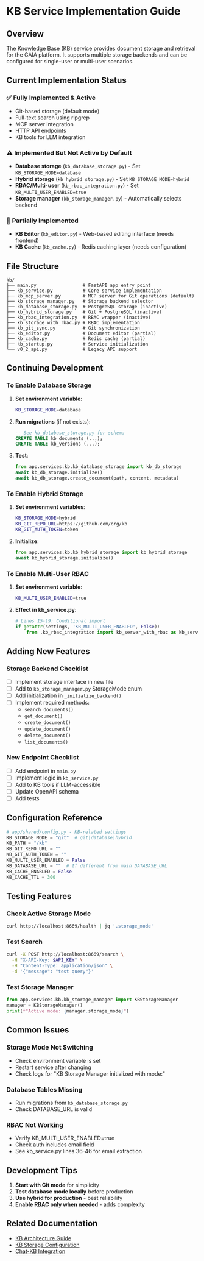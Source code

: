 # KB Service Implementation Guide

## Overview

The Knowledge Base (KB) service provides document storage and retrieval for the GAIA platform. It supports multiple storage backends and can be configured for single-user or multi-user scenarios.

## Current Implementation Status

### ✅ **Fully Implemented & Active**
- Git-based storage (default mode)
- Full-text search using ripgrep
- MCP server integration
- HTTP API endpoints
- KB tools for LLM integration

### ⚠️ **Implemented But Not Active by Default**
- **Database storage** (`kb_database_storage.py`) - Set `KB_STORAGE_MODE=database`
- **Hybrid storage** (`kb_hybrid_storage.py`) - Set `KB_STORAGE_MODE=hybrid`
- **RBAC/Multi-user** (`kb_rbac_integration.py`) - Set `KB_MULTI_USER_ENABLED=true`
- **Storage manager** (`kb_storage_manager.py`) - Automatically selects backend

### 🚧 **Partially Implemented**
- **KB Editor** (`kb_editor.py`) - Web-based editing interface (needs frontend)
- **KB Cache** (`kb_cache.py`) - Redis caching layer (needs configuration)

## File Structure

```
kb/
├── main.py                 # FastAPI app entry point
├── kb_service.py           # Core service implementation
├── kb_mcp_server.py        # MCP server for Git operations (default)
├── kb_storage_manager.py   # Storage backend selector
├── kb_database_storage.py  # PostgreSQL storage (inactive)
├── kb_hybrid_storage.py    # Git + PostgreSQL (inactive)
├── kb_rbac_integration.py  # RBAC wrapper (inactive)
├── kb_storage_with_rbac.py # RBAC implementation
├── kb_git_sync.py          # Git synchronization
├── kb_editor.py            # Document editor (partial)
├── kb_cache.py             # Redis cache (partial)
├── kb_startup.py           # Service initialization
└── v0_2_api.py             # Legacy API support
```

## Continuing Development

### To Enable Database Storage

1. **Set environment variable**:
   ```bash
   KB_STORAGE_MODE=database
   ```

2. **Run migrations** (if not exists):
   ```sql
   -- See kb_database_storage.py for schema
   CREATE TABLE kb_documents (...);
   CREATE TABLE kb_versions (...);
   ```

3. **Test**:
   ```python
   from app.services.kb.kb_database_storage import kb_db_storage
   await kb_db_storage.initialize()
   await kb_db_storage.create_document(path, content, metadata)
   ```

### To Enable Hybrid Storage

1. **Set environment variables**:
   ```bash
   KB_STORAGE_MODE=hybrid
   KB_GIT_REPO_URL=https://github.com/org/kb
   KB_GIT_AUTH_TOKEN=token
   ```

2. **Initialize**:
   ```python
   from app.services.kb.kb_hybrid_storage import kb_hybrid_storage
   await kb_hybrid_storage.initialize()
   ```

### To Enable Multi-User RBAC

1. **Set environment variable**:
   ```bash
   KB_MULTI_USER_ENABLED=true
   ```

2. **Effect in kb_service.py**:
   ```python
   # Lines 15-19: Conditional import
   if getattr(settings, 'KB_MULTI_USER_ENABLED', False):
       from .kb_rbac_integration import kb_server_with_rbac as kb_server
   ```

## Adding New Features

### Storage Backend Checklist

- [ ] Implement storage interface in new file
- [ ] Add to `kb_storage_manager.py` StorageMode enum
- [ ] Add initialization in `_initialize_backend()`
- [ ] Implement required methods:
  - `search_documents()`
  - `get_document()`
  - `create_document()`
  - `update_document()`
  - `delete_document()`
  - `list_documents()`

### New Endpoint Checklist

- [ ] Add endpoint in `main.py`
- [ ] Implement logic in `kb_service.py`
- [ ] Add to KB tools if LLM-accessible
- [ ] Update OpenAPI schema
- [ ] Add tests

## Configuration Reference

```python
# app/shared/config.py - KB-related settings
KB_STORAGE_MODE = "git"  # git|database|hybrid
KB_PATH = "/kb"
KB_GIT_REPO_URL = ""
KB_GIT_AUTH_TOKEN = ""
KB_MULTI_USER_ENABLED = False
KB_DATABASE_URL = ""  # If different from main DATABASE_URL
KB_CACHE_ENABLED = False
KB_CACHE_TTL = 300
```

## Testing Features

### Check Active Storage Mode
```bash
curl http://localhost:8669/health | jq '.storage_mode'
```

### Test Search
```bash
curl -X POST http://localhost:8669/search \
  -H "X-API-Key: $API_KEY" \
  -H "Content-Type: application/json" \
  -d '{"message": "test query"}'
```

### Test Storage Manager
```python
from app.services.kb.kb_storage_manager import KBStorageManager
manager = KBStorageManager()
print(f"Active mode: {manager.storage_mode}")
```

## Common Issues

### Storage Mode Not Switching
- Check environment variable is set
- Restart service after changing
- Check logs for "KB Storage Manager initialized with mode:"

### Database Tables Missing
- Run migrations from `kb_database_storage.py`
- Check DATABASE_URL is valid

### RBAC Not Working
- Verify KB_MULTI_USER_ENABLED=true
- Check auth includes email field
- See kb_service.py lines 36-46 for email extraction

## Development Tips

1. **Start with Git mode** for simplicity
2. **Test database mode locally** before production
3. **Use hybrid for production** - best reliability
4. **Enable RBAC only when needed** - adds complexity

## Related Documentation

- [KB Architecture Guide](/docs/kb/developer/kb-architecture-guide.md)
- [KB Storage Configuration](/docs/kb/guides/kb-storage-configuration.md)
- [Chat-KB Integration](/docs/architecture/chat/chat-routing-and-kb-architecture.md)